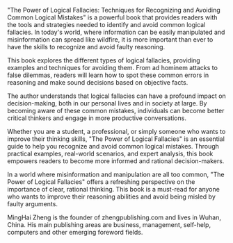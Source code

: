 
"The Power of Logical Fallacies: Techniques for Recognizing and Avoiding Common Logical Mistakes" is a powerful book that provides readers with the tools and strategies needed to identify and avoid common logical fallacies. In today's world, where information can be easily manipulated and misinformation can spread like wildfire, it is more important than ever to have the skills to recognize and avoid faulty reasoning.

This book explores the different types of logical fallacies, providing examples and techniques for avoiding them. From ad hominem attacks to false dilemmas, readers will learn how to spot these common errors in reasoning and make sound decisions based on objective facts.

The author understands that logical fallacies can have a profound impact on decision-making, both in our personal lives and in society at large. By becoming aware of these common mistakes, individuals can become better critical thinkers and engage in more productive conversations.

Whether you are a student, a professional, or simply someone who wants to improve their thinking skills, "The Power of Logical Fallacies" is an essential guide to help you recognize and avoid common logical mistakes. Through practical examples, real-world scenarios, and expert analysis, this book empowers readers to become more informed and rational decision-makers.

In a world where misinformation and manipulation are all too common, "The Power of Logical Fallacies" offers a refreshing perspective on the importance of clear, rational thinking. This book is a must-read for anyone who wants to improve their reasoning abilities and avoid being misled by faulty arguments.

MingHai Zheng is the founder of zhengpublishing.com and lives in Wuhan, China. His main publishing areas are business, management, self-help, computers and other emerging foreword fields.
